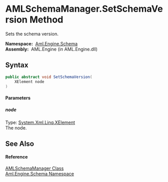 AMLSchemaManager.SetSchemaVersion Method
========================================
Sets the schema version.

  **Namespace:**  [Aml.Engine.Schema][1]  
  **Assembly:**  AML.Engine (in AML.Engine.dll)

Syntax
------

```csharp
public abstract void SetSchemaVersion(
	XElement node
)
```

#### Parameters

##### *node*
Type: [System.Xml.Linq.XElement][2]  
The node.


See Also
--------

#### Reference
[AMLSchemaManager Class][3]  
[Aml.Engine.Schema Namespace][1]  

[1]: ../README.md
[2]: https://docs.microsoft.com/dotnet/api/system.xml.linq.xelement
[3]: README.md
[4]: https://www.automationml.org
[5]: ../../icons/logoShade.png